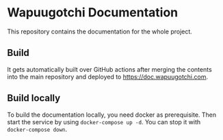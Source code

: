 # Wapuugotchi Documentation
This repository contains the documentation for the whole project.

## Build
It gets automatically built over GitHub actions after merging the contents into the main repository and deployed to https://doc.wapuugotchi.com.

## Build locally
To build the documentation locally, you need docker as prerequisite. Then start the service by using `docker-compose up -d`. You can stop it with `docker-compose down`.